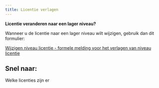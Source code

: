 ```yaml
---
title: Licentie verlagen
---
```


**Licentie veranderen naar een lager niveau?**

Wanneer u de licentie naar een lager niveau wilt wijzigen, gebruik dan dit formulier:

[Wijzigen niveau licentie - formele melding voor het verlagen van niveau licentie](https://administratie.erkenningen.nl/Portals/1/20190415%20verlagen%20vakbekwaamheidsbewijs.pdf)

## Snel naar:

<link-container>
<link-button to="/licenties/welke-licenties-zijn-er">Welke licenties zijn er</link-button>
</link-container>
